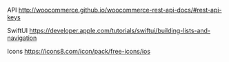 
API
http://woocommerce.github.io/woocommerce-rest-api-docs/#rest-api-keys


SwiftUI
https://developer.apple.com/tutorials/swiftui/building-lists-and-navigation


Icons
https://icons8.com/icon/pack/free-icons/ios


